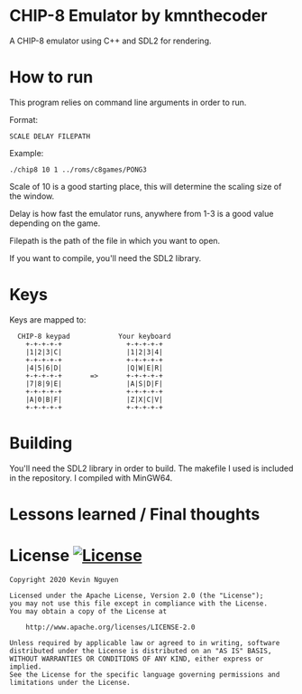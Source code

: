 # CHIP-8 Emulator by kmnthecoder
A CHIP-8 emulator using C++ and SDL2 for rendering.



# How to run
This program relies on command line arguments in order to run.

Format: 
    
    SCALE DELAY FILEPATH
    
Example:

    ./chip8 10 1 ../roms/c8games/PONG3

Scale of 10 is a good starting place, this will determine the scaling size of the window.

Delay is how fast the emulator runs, anywhere from 1-3 is a good value depending on the game.

Filepath is the path of the file in which you want to open.



If you want to compile, you'll need the SDL2 library.

# Keys
Keys are mapped to:

      CHIP-8 keypad            Your keyboard
        +-+-+-+-+                +-+-+-+-+
        |1|2|3|C|                |1|2|3|4|
        +-+-+-+-+                +-+-+-+-+
        |4|5|6|D|                |Q|W|E|R|
        +-+-+-+-+       =>       +-+-+-+-+
        |7|8|9|E|                |A|S|D|F|
        +-+-+-+-+                +-+-+-+-+
        |A|0|B|F|                |Z|X|C|V|
        +-+-+-+-+                +-+-+-+-+

# Building
You'll need the SDL2 library in order to build. The makefile I used is included in the repository. I compiled with MinGW64.

# Lessons learned / Final thoughts

# License [![License](https://img.shields.io/badge/License-Apache%202.0-blue.svg)](https://opensource.org/licenses/Apache-2.0)

    Copyright 2020 Kevin Nguyen

    Licensed under the Apache License, Version 2.0 (the "License");
    you may not use this file except in compliance with the License.
    You may obtain a copy of the License at

        http://www.apache.org/licenses/LICENSE-2.0

    Unless required by applicable law or agreed to in writing, software
    distributed under the License is distributed on an "AS IS" BASIS,
    WITHOUT WARRANTIES OR CONDITIONS OF ANY KIND, either express or implied.
    See the License for the specific language governing permissions and
    limitations under the License.
